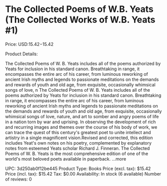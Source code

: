 # The Collected Poems of W.B. Yeats (The Collected Works of W.B. Yeats #1)

Price: USD:$15.42-$15.42

Product Details:

The Collected Poems of W. B. Yeats includes all of the poems authorized by Yeats for inclusion in his standard canon. Breathtaking in range, it encompasses the entire arc of his career, from luminous reworking of ancient Irish myths and legends to passionate meditations on the demands and rewards of youth and old age, from exquisite, occasionally whimsical songs of love, n The Collected Poems of W. B. Yeats includes all of the poems authorized by Yeats for inclusion in his standard canon. Breathtaking in range, it encompasses the entire arc of his career, from luminous reworking of ancient Irish myths and legends to passionate meditations on the demands and rewards of youth and old age, from exquisite, occasionally whimsical songs of love, nature, and art to somber and angry poems of life in a nation torn by war and uprising. In observing the development of rich and recurring images and themes over the course of his body of work, we can trace the quest of this century's greatest poet to unite intellect and artistry in a single magnificent vision.Revised and corrected, this edition includes Yeat's own notes on his poetry, complemented by explanatory notes from esteemed Yeats scholar Richard J. Finneran. The Collected Poems of W. B. Yeats is the most comprehensive edition of one of the world's most beloved poets available in paperback. ...more

UPC: 3d250ab0f12be445
Product Type: Books
Price (excl. tax): $15.42
Price (incl. tax): $15.42
Tax: $0.00
Availability: In stock (6 available)
Number of reviews: 0
